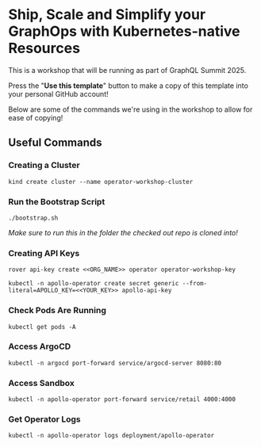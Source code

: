 # Ship, Scale and Simplify your GraphOps with Kubernetes-native Resources

This is a workshop that will be running as part of GraphQL Summit 2025. 

Press the "**Use this template**" button to make a copy of this template into your personal
GitHub account!

Below are some of the commands we're using in the workshop to allow for ease of copying!

## Useful Commands

### Creating a Cluster

```shell
kind create cluster --name operator-workshop-cluster
```
### Run the Bootstrap Script

```shell
./bootstrap.sh
```
_Make sure to run this in the folder the checked out repo is cloned into!_

### Creating API Keys

```shell
rover api-key create <<ORG_NAME>> operator operator-workshop-key
```
```shell
kubectl -n apollo-operator create secret generic --from-literal=APOLLO_KEY=<<YOUR_KEY>> apollo-api-key
```

### Check Pods Are Running

```shell
kubectl get pods -A
```

### Access ArgoCD

```shell
kubectl -n argocd port-forward service/argocd-server 8080:80
```

### Access Sandbox

```shell
kubectl -n apollo-operator port-forward service/retail 4000:4000
```

### Get Operator Logs

```shell
kubectl -n apollo-operator logs deployment/apollo-operator
```


